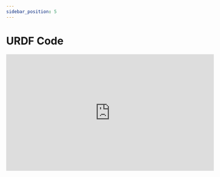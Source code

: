 ```yaml
---
sidebar_position: 5
---
```


# URDF Code

<iframe width="560" height="315" src="https://www.youtube.com/embed/dZ_CyyEvBE0?si=EZOhYHGUnsMz4onK" title="YouTube video player" frameborder="0" allow="accelerometer; autoplay; clipboard-write; encrypted-media; gyroscope; picture-in-picture; web-share" referrerpolicy="strict-origin-when-cross-origin" allowfullscreen></iframe>